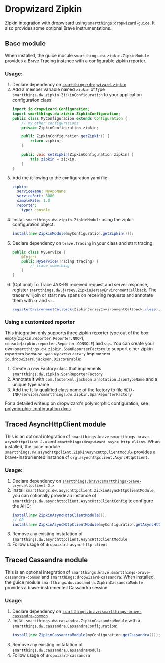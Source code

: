 Dropwizard Zipkin
=================
Zipkin integration with dropwizard using `smartthings:dropwizard-guice`.
It also provides some optional Brave instrumentations.
 
## Base module
When installed, the guice module `smartthings.dw.zipkin.ZipkinModule` provides a Brave Tracing instance with a configurable zipkin reporter.  

### Usage:
1. Declare dependency on [`smartthings:dropwizard-zipkin`](https://bintray.com/smartthingsoss/maven/smartthings.dropwizard-zipkin)
2. Add a member variable named `zipkin` of type `smartthings.dw.zipkin.ZipkinConfiguration` to your application configuration class:
    ```java
    import io.dropwizard.Configuration;
    import smartthings.dw.zipkin.ZipkinConfiguration;
    public class MyConfiguration extends Configuration {
        // my other configurations
    	private ZipkinConfiguration zipkin;

    	public ZipkinConfiguration getZipkin() {
    		return zipkin;
    	}

    	public void setZipkin(ZipkinConfiguration zipkin) {
    		this.zipkin = zipkin;
    	}
    }
    ```
3. Add the following to the configuration yaml file:
    ```yaml
    zipkin:
      serviceName: MyAppName
      servicePort: 8080
      sampleRate: 1.0
      reporter:
        type: console
    ```
4. Install `smartthings.dw.zipkin.ZipkinModule` using the zipkin configuration object:
    ```java
    install(new ZipkinModule(myConfiguration.getZipkin()));
    ```
5. Declare dependency on `brave.Tracing` in your class and start tracing:
    ```java
    public class MyService {
        @Inject
        public MyService(Tracing tracing) {
            // trace something
        }
    }
    ```
6. (Optional) To Trace JAX-RS received request and server response, register `smartthings.dw.jersey.ZipkinJerseyEnvironmentCallback`.
    The tracer will join or start new spans on receiving requests and annotate them with `sr` and `ss`.
    ```java
    registerEnvironmentCallback(ZipkinJerseyEnvironmentCallback.class);
    ```

### Using a customized reporter
This integration only supports three zipkin reporter type out of the box: `empty`(`zipkin.reporter.Reporter.NOOP`), `console`(`zipkin.reporter.Reporter.CONSOLE`) and `sqs`.
You can create your own `smartthings.dw.zipkin.SpanReporterFactory` to support other zipkin reporters because `SpanReporterFactory` implements `io.dropwizard.jackson.Discoverable`:   
1. Create a new Factory class that implements `smartthings.dw.zipkin.SpanReporterFactory`
2. Annotate it with `com.fasterxml.jackson.annotation.JsonTypeName` and a unique type name
3. Add the fully qualified class name of the factory to file `META-INF/services/smartthings.dw.zipkin.SpanReporterFactory`

For a detailed writeup on dropwizard's polymorphic configuration, see [polymorphic-configuration docs](http://dropwizard.readthedocs.io/en/latest/manual/configuration.html#polymorphic-configuration).

## Traced AsyncHttpClient module
This is an optional integration of `smartthings.brave:smartthings-brave-asynchttpclient-2.x` and `smartthings:dropwizard-async-http-client`.
When installed, the guice module `smartthings.dw.asynchttpclient.ZipkinAsyncHttpClientModule` provides a brave-instrumented instance of `org.asynchttpclient.AsyncHttpClient`.

### Usage:
1. Declare dependency on [`smartthings.brave:smartthings-brave-asynchttpclient-2.x`](https://bintray.com/smartthingsoss/maven/smartthings.brave)
2. Install `smartthings.dw.asynchttpclient.ZipkinAsyncHttpClientModule`, you can optionally provide an instance of `smartthings.dw.asynchttpclient.AsyncHttpClientConfig` to configure the AHC:
    ```java
    install(new ZipkinAsyncHttpClientModule());
    // OR
    install(new ZipkinAsyncHttpClientModule(myConfiguration.getAsyncHttpClient()));
    ```
3. Remove any existing installation of `smartthings.dw.asynchttpclient.AsyncHttpClientModule`
4. Follow usage of `dropwizard-async-http-client`

## Traced Cassandra module
This is an optional integration of `smartthings.brave:smartthings-brave-cassandra-common` and `smartthings:dropwizard-cassandra`.
When installed, the guice module `smartthings.dw.cassandra.ZipkinCassandraModule` provides a brave-instrumented Cassandra session.

### Usage:
1. Declare dependency on [`smartthings.brave:smartthings-brave-cassandra-common`](https://bintray.com/smartthingsoss/maven/smartthings.brave)
2. Install `smartthings.dw.cassandra.ZipkinCassandraModule` with a `smartthings.dw.cassandra.CassandraConfiguration`:
    ```java
    install(new ZipkinCassandraModule(myConfiguration.getCassandra()));
    ```
3. Remove any existing installation of `smartthings.dw.cassandra.CassandraModule`
4. Follow usage of `dropwizard-cassandra`
